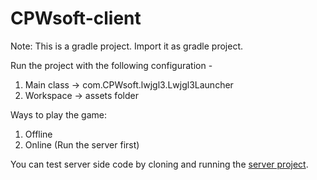 # CPWsoft-client

Note: This is a gradle project. Import it as gradle project.

Run the project with the following configuration -
1. Main class -> com.CPWsoft.lwjgl3.Lwjgl3Launcher
2. Workspace -> assets folder

Ways to play the game:
1. Offline
2. Online (Run the server first)

You can test server side code by cloning and running the [server project](https://github.com/nischal-bellana/CPWsoft-server-headless).
